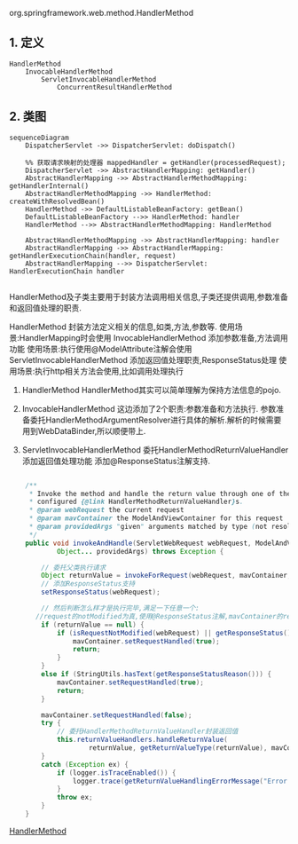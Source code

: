 org.springframework.web.method.HandlerMethod

## 1. 定义
```
HandlerMethod
    InvocableHandlerMethod
        ServletInvocableHandlerMethod
            ConcurrentResultHandlerMethod
```

## 2. 类图
```mermaid
sequenceDiagram
	DispatcherServlet ->> DispatcherServlet: doDispatch()

	%% 获取请求映射的处理器 mappedHandler = getHandler(processedRequest);
	DispatcherServlet ->> AbstractHandlerMapping: getHandler()
	AbstractHandlerMapping ->> AbstractHandlerMethodMapping: getHandlerInternal()
	AbstractHandlerMethodMapping ->> HandlerMethod: createWithResolvedBean()
	HandlerMethod ->> DefaultListableBeanFactory: getBean()
	DefaultListableBeanFactory -->> HandlerMethod: handler
	HandlerMethod -->> AbstractHandlerMethodMapping: HandlerMethod
	
	AbstractHandlerMethodMapping ->> AbstractHandlerMapping: handler
	AbstractHandlerMapping ->> AbstractHandlerMapping: getHandlerExecutionChain(handler, request)
	AbstractHandlerMapping -->> DispatcherServlet: HandlerExecutionChain handler
	
```


HandlerMethod及子类主要用于封装方法调用相关信息,子类还提供调用,参数准备和返回值处理的职责.

HandlerMethod 封装方法定义相关的信息,如类,方法,参数等. 使用场景:HandlerMapping时会使用
InvocableHandlerMethod 添加参数准备,方法调用功能 使用场景:执行使用@ModelAttribute注解会使用
ServletInvocableHandlerMethod 添加返回值处理职责,ResponseStatus处理 使用场景:执行http相关方法会使用,比如调用处理执行

1. HandlerMethod
HandlerMethod其实可以简单理解为保持方法信息的pojo.

2. InvocableHandlerMethod
这边添加了2个职责:参数准备和方法执行.
参数准备委托HandlerMethodArgumentResolver进行具体的解析.解析的时候需要用到WebDataBinder,所以顺便带上.

3. ServletInvocableHandlerMethod
委托HandlerMethodReturnValueHandler添加返回值处理功能
添加@ResponseStatus注解支持.

```java

    /**
	 * Invoke the method and handle the return value through one of the
	 * configured {@link HandlerMethodReturnValueHandler}s.
	 * @param webRequest the current request
	 * @param mavContainer the ModelAndViewContainer for this request
	 * @param providedArgs "given" arguments matched by type (not resolved)
	 */
	public void invokeAndHandle(ServletWebRequest webRequest, ModelAndViewContainer mavContainer,
			Object... providedArgs) throws Exception {

        // 委托父类执行请求
		Object returnValue = invokeForRequest(webRequest, mavContainer, providedArgs);
        // 添加ResponseStatus支持
		setResponseStatus(webRequest);

        // 然后判断怎么样才是执行完毕,满足一下任意一个:
　　　　//request的notModified为真,使用@ResponseStatus注解,mavContainer的requestHandled为真
		if (returnValue == null) {
			if (isRequestNotModified(webRequest) || getResponseStatus() != null || mavContainer.isRequestHandled()) {
				mavContainer.setRequestHandled(true);
				return;
			}
		}
		else if (StringUtils.hasText(getResponseStatusReason())) {
			mavContainer.setRequestHandled(true);
			return;
		}

		mavContainer.setRequestHandled(false);
		try {
            // 委托HandlerMethodReturnValueHandler封装返回值
			this.returnValueHandlers.handleReturnValue(
					returnValue, getReturnValueType(returnValue), mavContainer, webRequest);
		}
		catch (Exception ex) {
			if (logger.isTraceEnabled()) {
				logger.trace(getReturnValueHandlingErrorMessage("Error handling return value", returnValue), ex);
			}
			throw ex;
		}
	}
```

[HandlerMethod](https://www.cnblogs.com/leftthen/p/5229204.html)